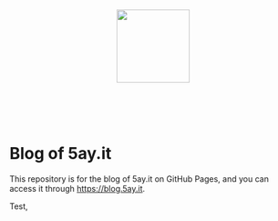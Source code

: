 <p align="center">
  <br><br><br><br>
  <img src="https://user-images.githubusercontent.com/97833129/151806205-98ea4e6c-0e21-4410-943a-522f65b742fa.svg" style="width: 128px; heigh: 128px;">
  <br><br><br><br><br>
</p>

# Blog of 5ay.it

This repository is for the blog of 5ay.it on GitHub Pages, and you can access it through https://blog.5ay.it.

Test,
